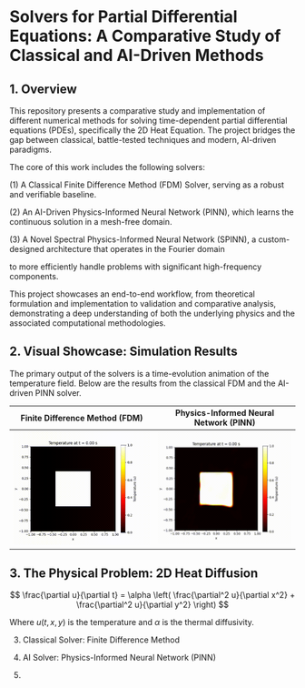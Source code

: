 # Solvers for Partial Differential Equations: A Comparative Study of Classical and AI-Driven Methods

## 1. Overview
This repository presents a comparative study and implementation of different numerical methods for solving time-dependent partial differential equations (PDEs), 
specifically the 2D Heat Equation. The project bridges the gap between classical, battle-tested techniques and modern, AI-driven paradigms.

The core of this work includes the following solvers:

   (1) A Classical Finite Difference Method (FDM) Solver, serving as a robust and verifiable baseline.
	
   (2) An AI-Driven Physics-Informed Neural Network (PINN), which learns the continuous solution in a mesh-free domain.
	
   (3) A Novel Spectral Physics-Informed Neural Network (SPINN), a custom-designed architecture that operates in the Fourier domain 

to more efficiently handle problems with significant high-frequency components.

This project showcases an end-to-end workflow, from theoretical formulation and implementation to validation and 
comparative analysis, demonstrating a deep understanding of both the underlying physics and the associated computational methodologies.


## 2. Visual Showcase: Simulation Results

The primary output of the solvers is a time-evolution animation of the temperature field. Below are the results from the classical FDM and the AI-driven PINN solver.

| **Finite Difference Method (FDM)** | **Physics-Informed Neural Network (PINN)** |
| :--------------------------------: | :----------------------------------------: |
| ![FDM Animation](FDM_heat_equation.gif) | ![PINN Animation](PINN_heat_equation.gif) |



## 3. The Physical Problem: 2D Heat Diffusion

 $$ \frac{\partial u}{\partial t} = \alpha \left( \frac{\partial^2 u}{\partial x^2} + \frac{\partial^2 u}{\partial y^2} \right) $$ 


 
 Where $u(t, x, y)$ is the temperature and $α$ is the thermal diffusivity.


3. Classical Solver: Finite Difference Method

   
4. AI Solver: Physics-Informed Neural Network (PINN)


5. 
